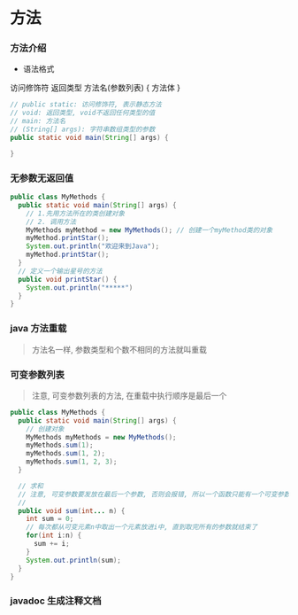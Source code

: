 # 方法

### 方法介绍

- 语法格式

访问修饰符 返回类型 方法名(参数列表) {
方法体
}

```java
// public static: 访问修饰符, 表示静态方法
// void: 返回类型, void不返回任何类型的值
// main: 方法名
// (String[] args): 字符串数组类型的参数
public static void main(String[] args) {

}
```

### 无参数无返回值

```java
public class MyMethods {
  public static void main(String[] args) {
    // 1.先用方法所在的类创建对象
    // 2. 调用方法
    MyMethods myMethod = new MyMethods(); // 创建一个myMethod类的对象
    myMethod.printStar();
    System.out.println("欢迎来到Java");
    myMethod.printStar();
  }
  // 定义一个输出星号的方法
  public void printStar() {
    System.out.println("*****")
  }
}
```

### java 方法重载

> 方法名一样, 参数类型和个数不相同的方法就叫重载

### 可变参数列表

> 注意, 可变参数列表的方法, 在重载中执行顺序是最后一个

```java
public class MyMethods {
  public static void main(String[] args) {
    // 创建对象
    MyMethods myMethods = new MyMethods();
    myMethods.sum(1);
    myMethods.sum(1, 2);
    myMethods.sum(1, 2, 3);
  }

  // 求和
  // 注意, 可变参数要发放在最后一个参数, 否则会报错, 所以一个函数只能有一个可变参数列表
  //
  public void sum(int... n) {
    int sum = 0;
    // 每次都从可变元素n中取出一个元素放进i中, 直到取完所有的参数就结束了
    for(int i:n) {
      sum += i;
    }
    System.out.println(sum);
  }
}
```

### javadoc 生成注释文档
